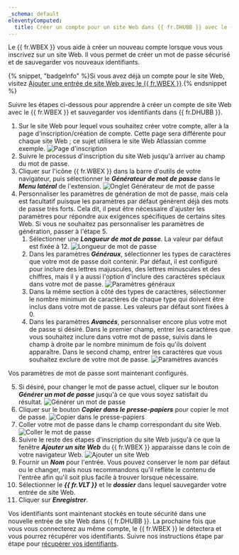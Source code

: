 ```yaml
---
_schema: default
eleventyComputed:
  title: Créer un compte pour un site Web dans {{ fr.DHUBB }} avec le {{ fr.WBEX }}
---
```

Le {{ fr.WBEX }} vous aide à créer un nouveau compte lorsque vous vous inscrivez sur un site Web. Il vous permet de créer un mot de passe sécurisé et de sauvegarder vos nouveaux identifiants.

{% snippet, "badgeInfo" %}Si vous avez déjà un compte pour le site Web, visitez [Ajouter une entrée de site Web avec le {{ fr.WBEX }}](/workspace/workspace-browser-extension/hub-business/using-workspace-browser-extension/add-entry-hub-business-workspace-browser-extension/).{% endsnippet %}

Suivre les étapes ci-dessous pour apprendre à créer un compte de site Web avec le {{ fr.WBEX }} et sauvegarder vos identifiants dans {{ fr.DHUBB }}.

1. Sur le site Web pour lequel vous souhaitez créer votre compte, aller à la page d'inscription/création de compte. Cette page sera différente pour chaque site Web ; ce sujet utilisera le site Web Atlassian comme exemple. ![Page d'inscription](https://cdnweb.devolutions.net/docs/WEBX4020_2024_2.png "Page d'inscription")
2. Suivre le processus d'inscription du site Web jusqu'à arriver au champ du mot de passe.
3. Cliquer sur l'icône {{ fr.WBEX }} dans la barre d'outils de votre navigateur, puis sélectionner le ***Générateur de mot de passe*** dans le ***Menu latéral*** de l'extension. ![Onglet Générateur de mot de passe](https://cdnweb.devolutions.net/docs/WEBX4108_2024_2.png "Onglet Générateur de mot de passe")
4. Personnaliser les paramètres de génération de mot de passe, mais cela est facultatif puisque les paramètres par défaut génèrent déjà des mots de passe très forts. Cela dit, il peut être nécessaire d'ajuster les paramètres pour répondre aux exigences spécifiques de certains sites Web. Si vous ne souhaitez pas personnaliser les paramètres de génération, passer à l'étape 5.
   1. Sélectionner une ***Longueur de mot de passe***. La valeur par défaut est fixée à 12. ![Longueur de mot de passe](https://cdnweb.devolutions.net/docs/WEBX4109_2024_2.png "Longueur de mot de passe")
   2. Dans les paramètres ***Généraux***, sélectionner les types de caractères que votre mot de passe doit contenir. Par défaut, il est configuré pour inclure des lettres majuscules, des lettres minuscules et des chiffres, mais il y a aussi l'option d'inclure des caractères spéciaux dans votre mot de passe. ![Paramètres généraux](https://cdnweb.devolutions.net/docs/WEBX4110_2024_2.png "Paramètres généraux")
   3. Dans la même section à côté des types de caractères, sélectionner le nombre minimum de caractères de chaque type qui doivent être inclus dans votre mot de passe. Les valeurs par défaut sont fixées à 0.
   4. Dans les paramètres ***Avancés***, personnaliser encore plus votre mot de passe si désiré. Dans le premier champ, entrer les caractères que vous souhaitez inclure dans votre mot de passe, suivis dans le champ à droite par le nombre minimum de fois qu'ils doivent apparaître. Dans le second champ, entrer les caractères que vous souhaitez exclure de votre mot de passe. ![Paramètres avancés](https://cdnweb.devolutions.net/docs/WEBX4111_2024_2.png "Paramètres avancés")

Vos paramètres de mot de passe sont maintenant configurés.

5. Si désiré, pour changer le mot de passe actuel, cliquer sur le bouton ***Générer un mot de passe*** jusqu'à ce que vous soyez satisfait du résultat. ![Générer un mot de passe](https://cdnweb.devolutions.net/docs/WEBX4112_2024_2.png "Générer un mot de passe")
6. Cliquer sur le bouton ***Copier dans le presse-papiers*** pour copier le mot de passe. ![Copier dans le presse-papiers](https://cdnweb.devolutions.net/docs/WEBX4113_2024_2.png "Copier dans le presse-papiers")
7. Coller votre mot de passe dans le champ correspondant du site Web. ![Coller le mot de passe](https://cdnweb.devolutions.net/docs/WEBX4039_2024_2.png "Coller le mot de passe")
8. Suivre le reste des étapes d'inscription du site Web jusqu'à ce que la fenêtre ***Ajouter un site Web*** du {{ fr.WBEX }} apparaisse dans le coin de votre navigateur Web. ![Ajouter un site Web](https://cdnweb.devolutions.net/docs/WEBX4106_2024_2.png "Ajouter un site Web")
9. Fournir un ***Nom*** pour l'entrée. Vous pouvez conserver le nom par défaut ou le changer, mais nous recommandons qu'il reflète le contenu de l'entrée afin qu'il soit plus facile à trouver lorsque nécessaire.
10. Sélectionner le ***{{ fr.VLT }}*** et le ***dossier*** dans lequel sauvegarder votre entrée de site Web.
11. Cliquer sur ***Enregistrer***.

Vos identifiants sont maintenant stockés en toute sécurité dans une nouvelle entrée de site Web dans {{ fr.DHUBB }}. La prochaine fois que vous vous connecterez au même compte, le {{ fr.WBEX }} le détectera et vous pourrez récupérer vos identifiants. Suivre nos instructions étape par étape pour [récupérer vos identifiants](/workspace/workspace-browser-extension/hub-business/using-workspace-browser-extension/retrieve-credentials-hub-business/).
